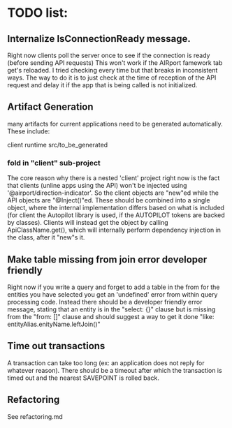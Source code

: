 # TODO list:

## Internalize IsConnectionReady message.

Right now clients poll the server once to see if the connection is ready (before sending
API requests)  This won't work if the AIRport famework tab get's reloaded.  I tried
checking every time but that breaks in inconsistent ways.  The way to do it is to
just check at the time of reception of the API request and delay it if the app that
is being called is not initialized.

## Artifact Generation
many artifacts for current applications need to be generated automatically.  These include:

client
runtime
src/to_be_generated

### fold in "client" sub-project

The core reason why there is a nested 'client' project right now is the fact
that clients (unline apps using the API) won't be injected using '@airport/direction-indicator'.
So the client objects are "new"ed while the API objects are "@Inject()"ed.  These should
be combined into a single object, where the internal implementation differs based on what
is included (for client the Autopilot library is used, if the AUTOPILOT tokens are backed
by classes).  Clients will instead get the object by calling ApiClassName.get(), which will
internally perform dependency injection in the class, after it "new"s it.

## Make table missing from join error developer friendly

Right now if you write a query and forget to add a table in the from for the entities you
have selected you get an 'undefined' error from within query processing code.  Instead
there should be a developer friendly error message, stating that an entity is in the
"select: {}" clause but is missing from the "from: []" clause and should suggest a
way to get it done "like: entityAlias.enityName.leftJoin()"

## Time out transactions
A transaction can take too long (ex: an application does not reply for whatever reason).
There should be a timeout after which the transaction is timed out and the nearest
SAVEPOINT is rolled back.

## Refactoring
See refactoring.md